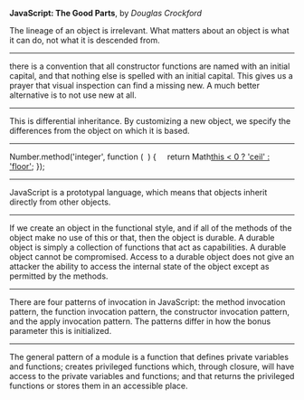 **JavaScript: The Good Parts**, by *Douglas Crockford*

The lineage of an object is irrelevant. What matters about an object is what it can do, not what it is descended from.

---

there is a convention that all constructor functions are named with an initial capital, and that nothing else is spelled with an initial capital. This gives us a prayer that visual inspection can find a missing new. A much better alternative is to not use new at all.

---

This is differential inheritance. By customizing a new object, we specify the differences from the object on which it is based.

---

Number.method('integer', function (  ) {     return Math[this < 0 ? 'ceil' : 'floor'](this); });

---

JavaScript is a prototypal language, which means that objects inherit directly from other objects.

---

If we create an object in the functional style, and if all of the methods of the object make no use of this or that, then the object is durable. A durable object is simply a collection of functions that act as capabilities. A durable object cannot be compromised. Access to a durable object does not give an attacker the ability to access the internal state of the object except as permitted by the methods.

---

There are four patterns of invocation in JavaScript: the method invocation pattern, the function invocation pattern, the constructor invocation pattern, and the apply invocation pattern. The patterns differ in how the bonus parameter this is initialized.

---

The general pattern of a module is a function that defines private variables and functions; creates privileged functions which, through closure, will have access to the private variables and functions; and that returns the privileged functions or stores them in an accessible place.
